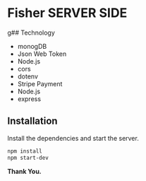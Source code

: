 # Fisher SERVER SIDE

g## Technology

-   monogDB
-   Json Web Token
-   Node.js
-   cors
-   dotenv
-   Stripe Payment
-   Node.js
-   express

## Installation

Install the dependencies and start the server.

```sh
npm install
npm start-dev
```

**Thank You.**
